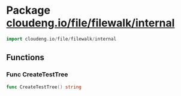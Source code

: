 # Package [cloudeng.io/file/filewalk/internal](https://pkg.go.dev/cloudeng.io/file/filewalk/internal?tab=doc)

```go
import cloudeng.io/file/filewalk/internal
```


## Functions
### Func CreateTestTree
```go
func CreateTestTree() string
```




